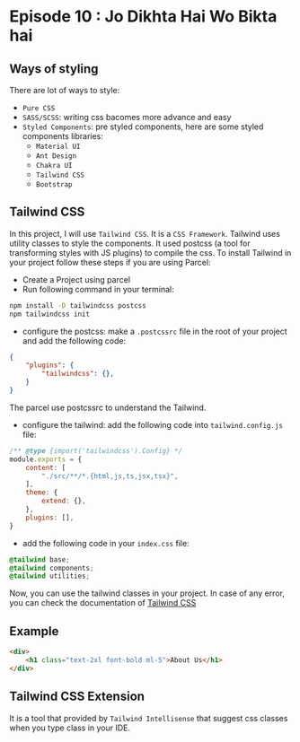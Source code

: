 # Episode 10 : Jo Dikhta Hai Wo Bikta hai

## Ways of styling
There are lot of ways to style:
- `Pure CSS`
- `SASS/SCSS`: writing css bacomes more advance and easy
- `Styled Components`: pre styled components, here are some styled components libraries:
    - `Material UI`
    - `Ant Design`
    - `Chakra UI`
    - `Tailwind CSS`
    - `Bootstrap`

## Tailwind CSS
In this project, I will use `Tailwind CSS`. It is a `CSS Framework`. Tailwind uses utility classes to style the components. It used postcss (a tool for transforming styles with JS plugins) to compile the css.
To install Tailwind in your project follow these steps if you are using Parcel:
- Create a Project using parcel
- Run following command in your terminal:
```bash
npm install -D tailwindcss postcss
npm tailwindcss init
```
- configure the postcss: make a `.postcssrc` file in the root of your project and add the following code:
```json
{
    "plugins": {
        "tailwindcss": {},
    }
}
```
The parcel use postcssrc to understand the Tailwind.
- configure the tailwind: add the following code into `tailwind.config.js` file:
```js
/** @type {import('tailwindcss').Config} */
module.exports = {
    content: [
        "./src/**/*.{html,js,ts,jsx,tsx}",
    ],
    theme: {
        extend: {},
    },
    plugins: [],
}
```
- add the following code in your `index.css` file:
```css
@tailwind base;
@tailwind components;
@tailwind utilities;
```
Now, you can use the tailwind classes in your project.
In case of any error, you can check the documentation of [Tailwind CSS](https://tailwindcss.com/docs/installation)

## Example
```HTML
<div>
    <h1 class="text-2xl font-bold ml-5">About Us</h1>
</div>
```


## Tailwind CSS Extension
It is a tool that provided by `Tailwind Intellisense` that suggest css classes when you type class in your IDE.